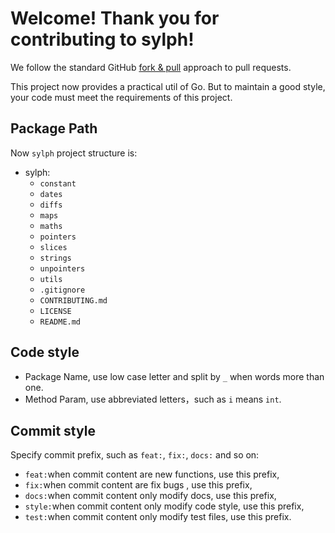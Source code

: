 # Welcome! Thank you for contributing to sylph!

We follow the standard GitHub [fork & pull](https://help.github.com/en/github/collaborating-with-issues-and-pull-requests/about-pull-requests#fork--pull) approach to pull requests.

This project now provides a practical util of Go. But to maintain a good style, your code must meet the requirements of this project.

## Package Path

Now `sylph` project structure is:

- sylph:
    - `constant`
    - `dates`
    - `diffs`
    - `maps`
    - `maths`
    - `pointers`
    - `slices`
    - `strings`
    - `unpointers`
    - `utils`
    - `.gitignore`
    - `CONTRIBUTING.md`
    - `LICENSE`
    - `README.md`


## Code style

- Package Name, use low case letter and split by `_` when words more than one.
- Method Param, use abbreviated letters，such as `i` means `int`.

## Commit style

Specify commit prefix, such as `feat:`, `fix:`, `docs:` and so on:

- `feat:`when commit content are new functions, use this prefix,
- `fix:`when commit content are fix bugs , use this prefix,
- `docs:`when commit content only modify docs, use this prefix,
- `style:`when commit content only modify code style, use this prefix,
- `test:`when commit content only modify test files, use this prefix.

















